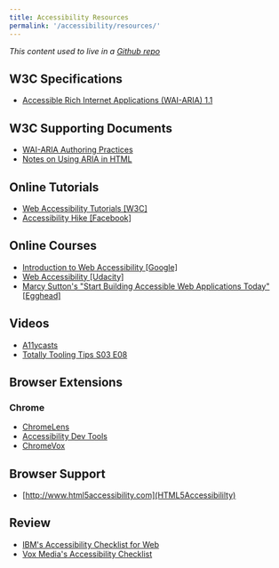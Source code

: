 ```yaml
---
title: Accessibility Resources
permalink: '/accessibility/resources/'
---
```


_This content used to live in a [Github repo](https://github.com/danielmatthew/a11y-resources/)_

## W3C Specifications
- [Accessible Rich Internet Applications (WAI-ARIA) 1.1](http://www.w3.org/TR/wai-aria-1.1/)

## W3C Supporting Documents
- [WAI-ARIA Authoring Practices](http://www.w3.org/TR/wai-aria-practices/)
- [Notes on Using ARIA in HTML](https://w3c.github.io/aria-in-html/)

## Online Tutorials
- [Web Accessibility Tutorials [W3C]](http://www.w3.org/WAI/tutorials/)
- [Accessibility Hike [Facebook]](http://accessibility.parseapp.com/)

## Online Courses
- [Introduction to Web Accessibility [Google]](https://webaccessibility.withgoogle.com/course)
- [Web Accessibility [Udacity]](https://classroom.udacity.com/courses/ud891)
- [Marcy Sutton's "Start Building Accessible Web Applications Today" [Egghead]](https://egghead.io/courses/start-building-accessible-web-applications-today)

## Videos
- [A11ycasts](https://www.youtube.com/watch?v=fGLp_gfMMGU)
- [Totally Tooling Tips S03 E08](https://www.youtube.com/watch?v=pBJZsp5LsOE)

## Browser Extensions
### Chrome
- [ChromeLens](http://chromelens.xyz/)
- [Accessibility Dev Tools](https://chrome.google.com/webstore/detail/accessibility-developer-t/fpkknkljclfencbdbgkenhalefipecmb?hl=en)
- [ChromeVox](https://chrome.google.com/webstore/detail/chromevox/kgejglhpjiefppelpmljglcjbhoiplfn?hl=en)

## Browser Support
- [http://www.html5accessibility.com](HTML5Accessibililty)

## Review
- [IBM's Accessibility Checklist for Web](http://www-03.ibm.com/able/guidelines/ci162/accessibility_checklist_web.html)
- [Vox Media's Accessibility Checklist](http://accessibility.voxmedia.com)
